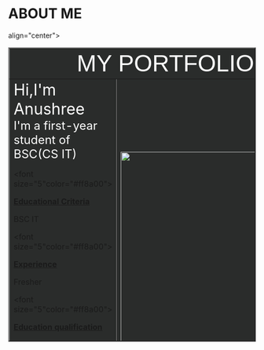 <!DOCTYPE html>
<head>
	<title>technobrainz.in</title>
</head>
<body>
<h1>ABOUT ME</h1>

<table border="2" width="50%"height="600px"align="center"bgcolor="#2a2c2b">
align="center">
<!---row1---->
<tr>
<td colspan="2">
<font size="7"face="helvetica"color="white">
<center>MY PORTFOLIO</center></font>
</td>

</tr>

<!---row2---->
<tr>
<td>
<font size="6"color="white">Hi,I'm Anushree</font><br>
<font size="5"color="white">I'm a first-year student of BSC(CS IT)</font>

<font size="5"color="#ff8a00">
<p><b><u>Educational Criteria</u></b></p>
<p>BSC IT</P>

</font>

<font size="5"color="#ff8a00">
<p><b><u>Experience</u></b></p>
<p>Fresher</P>

</font>

<font size="5"color="#ff8a00">
<p><b><u>Education qualification</u></b></p>
<p>10&12 pass</P>

</font>


<font size="5"color="#ff8a00">
<p><b><u>countact us</u></b></p>
<font color="white"><p>8128539657</P></font>


</font>






</td>
<td><img src="img/"C:\Users\Admin\Desktop\Anu Photo.jpg
height="400px"></td>
</tr>


</table>

</body>
</html>
